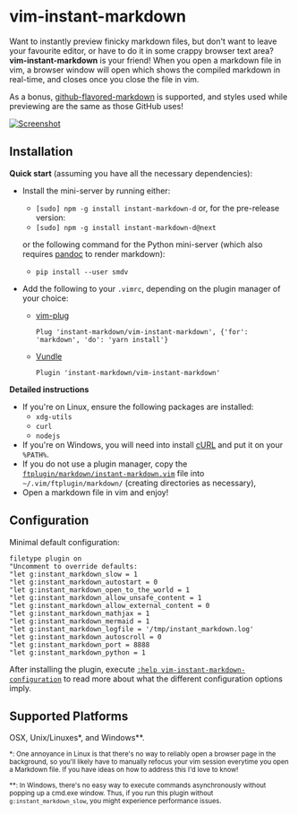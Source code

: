 vim-instant-markdown
====================

Want to instantly preview finicky markdown files, but don't want to leave your
favourite editor, or have to do it in some crappy browser text area?
**vim-instant-markdown** is your friend! When you open a markdown file in vim,
a browser window will open which shows the compiled markdown in real-time, and
closes once you close the file in vim.

As a bonus, [github-flavored-markdown][gfm] is supported, and styles used while
previewing are the same as those GitHub uses!

[![Screenshot][ss]][ssbig]

Installation
------------
**Quick start** (assuming you have all the necessary dependencies):

- Install the mini-server by running either:

  - `[sudo] npm -g install instant-markdown-d` or, for the pre-release version:
  - `[sudo] npm -g install instant-markdown-d@next`

  or the following command for the Python mini-server (which also requires
  [pandoc][pandoc] to render markdown):

  - `pip install --user smdv`

* Add the following to your `.vimrc`, depending on the plugin manager of your
  choice:

  - [vim-plug][plug]

    ```vim
    Plug 'instant-markdown/vim-instant-markdown', {'for': 'markdown', 'do': 'yarn install'}
    ```

  - [Vundle][vundle]

    ```vim
    Plugin 'instant-markdown/vim-instant-markdown'
    ```

**Detailed instructions**

- If you're on Linux, ensure the following packages are installed:
  - `xdg-utils`
  - `curl`
  - `nodejs`
- If you're on Windows, you will need into install [cURL][curl] and put it on your `%PATH%`.
- If you do not use a plugin manager, copy the
  [`ftplugin/markdown/instant-markdown.vim`](ftplugin/markdown/instant-markdown.vim)
  file into `~/.vim/ftplugin/markdown/` (creating directories as
  necessary),
- Open a markdown file in vim and enjoy!


Configuration
-------------

Minimal default configuration:

```vim
filetype plugin on
"Uncomment to override defaults:
"let g:instant_markdown_slow = 1
"let g:instant_markdown_autostart = 0
"let g:instant_markdown_open_to_the_world = 1
"let g:instant_markdown_allow_unsafe_content = 1
"let g:instant_markdown_allow_external_content = 0
"let g:instant_markdown_mathjax = 1
"let g:instant_markdown_mermaid = 1
"let g:instant_markdown_logfile = '/tmp/instant_markdown.log'
"let g:instant_markdown_autoscroll = 0
"let g:instant_markdown_port = 8888
"let g:instant_markdown_python = 1
```

After installing the plugin, execute [`:help vim-instant-markdown-configuration`](./doc/vim-instant-markdown.txt)
to read more about what the different configuration options imply.

Supported Platforms
-------------------
OSX, Unix/Linuxes*, and Windows**.

<sub>*: One annoyance in Linux is that there's no way to reliably open a browser page in the background, so you'll likely have to manually refocus your vim session everytime you open a Markdown file. If you have ideas on how to address this I'd love to know!</sub>

<sub>**: In Windows, there's no easy way to execute commands asynchronously without popping up a cmd.exe window. Thus, if you run this plugin without `g:instant_markdown_slow`, you might experience performance issues.</sub>


[ss]: https://i.imgur.com/r7G6FNA.gif "Click for bigger preview"
[ssbig]: https://i.imgur.com/4Fty7pw.gif
[gfm]: http://github.github.com/github-flavored-markdown/
[curl]: http://curl.haxx.se/download.html
[tpope-markdown]: https://github.com/tpope/vim-markdown
[plug]: https://github.com/junegunn/vim-plug
[vundle]: https://github.com/gmarik/Vundle.vim
[pandoc]: https://pandoc.org/
